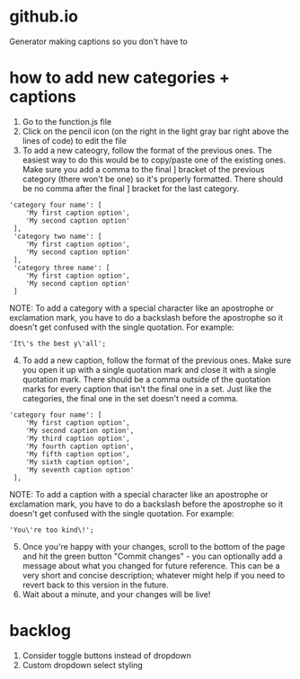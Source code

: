 # github.io
Generator making captions so you don't have to

# how to add new categories + captions
1. Go to the function.js file
2. Click on the pencil icon (on the right in the light gray bar right above the lines of code) to edit the file
3. To add a new cateogry, follow the format of the previous ones. The easiest way to do this would be to copy/paste one of the existing ones. Make sure you add a comma to the final ] bracket of the previous category (there won't be one) so it's properly formatted. There should be no comma after the final ] bracket for the last category.
```
'category four name': [
    'My first caption option',
    'My second caption option'
 ],
 'category two name': [
    'My first caption option',
    'My second caption option'
 ],
 'category three name': [
    'My first caption option',
    'My second caption option'
 ]
```
NOTE: To add a category with a special character like an apostrophe or exclamation mark, you have to do a backslash before the apostrophe so it doesn't get confused with the single quotation. For example:
```
'It\'s the best y\'all';
```
4. To add a new caption, follow the format of the previous ones. Make sure you open it up with a single quotation mark and close it with a single quotation mark. There should be a comma outside of the quotation marks for every caption that isn't the final one in a set. Just like the categories, the final one in the set doesn't need a comma.
```
'category four name': [
    'My first caption option',
    'My second caption option',
    'My third caption option',
    'My fourth caption option',
    'My fifth caption option',
    'My sixth caption option',
    'My seventh caption option'
 ],
```
NOTE: To add a caption with a special character like an apostrophe or exclamation mark, you have to do a backslash before the apostrophe so it doesn't get confused with the single quotation. For example:
```
'You\'re too kind\!';
```
5. Once you're happy with your changes, scroll to the bottom of the page and hit the green button "Commit changes" - you can optionally add a message about what you changed for future reference. This can be a very short and concise description; whatever might help if you need to revert back to this version in the future.
6. Wait about a minute, and your changes will be live!

# backlog
1. Consider toggle buttons instead of dropdown
2. Custom dropdown select styling
